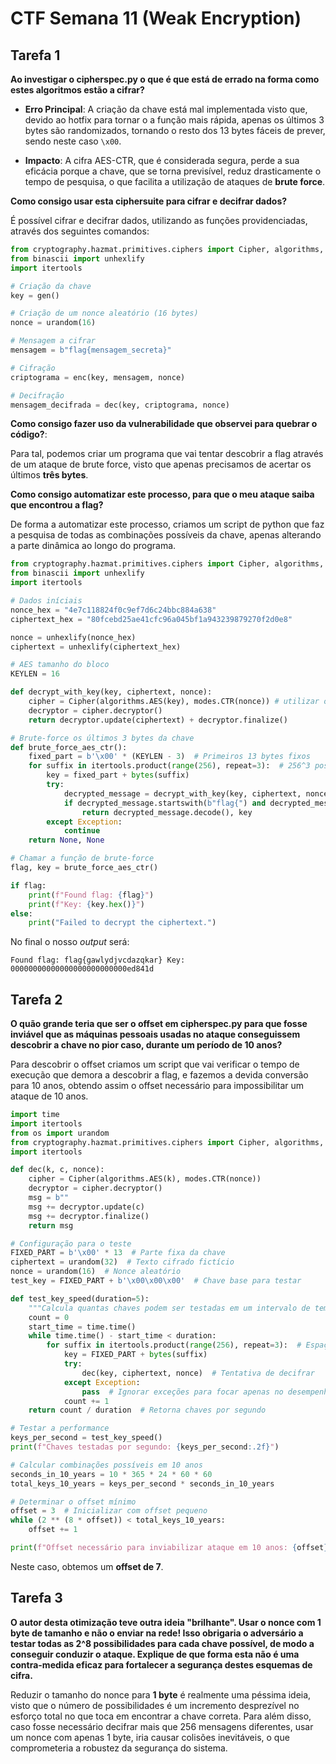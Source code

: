 # CTF Semana 11 (Weak Encryption)

## Tarefa 1

**Ao investigar o cipherspec.py o que é que está de errado na forma como estes algoritmos estão a cifrar?**

- **Erro Principal**: A criação da chave está mal implementada visto que, devido ao hotfix para tornar o a função mais rápida, apenas os últimos 3 bytes são randomizados, tornando o resto dos 13 bytes fáceis de prever, sendo neste caso `\x00`.

- **Impacto**: A cifra AES-CTR, que é considerada segura, perde a sua eficácia porque a chave, que se torna previsível, reduz drasticamente o tempo de pesquisa, o que facilita a utilização de ataques de **brute force**.

**Como consigo usar esta ciphersuite para cifrar e decifrar dados?**

É possível cifrar e decifrar dados, utilizando as funções providenciadas, através dos seguintes comandos:

```python
from cryptography.hazmat.primitives.ciphers import Cipher, algorithms, modes
from binascii import unhexlify
import itertools

# Criação da chave
key = gen()

# Criação de um nonce aleatório (16 bytes)
nonce = urandom(16)

# Mensagem a cifrar
mensagem = b"flag{mensagem_secreta}"

# Cifração
criptograma = enc(key, mensagem, nonce)

# Decifração
mensagem_decifrada = dec(key, criptograma, nonce)
```

**Como consigo fazer uso da vulnerabilidade que observei para quebrar o código?**:

Para tal, podemos criar um programa que vai tentar descobrir a flag através de um ataque de brute force, visto que apenas precisamos de acertar os últimos **três bytes**.

**Como consigo automatizar este processo, para que o meu ataque saiba que encontrou a flag?**

De forma a automatizar este processo, criamos um script de python que faz a pesquisa de todas as combinações possíveis da chave, apenas alterando a parte dinâmica ao longo do programa.

```python
from cryptography.hazmat.primitives.ciphers import Cipher, algorithms, modes
from binascii import unhexlify
import itertools

# Dados iníciais
nonce_hex = "4e7c118824f0c9ef7d6c24bbc884a638"
ciphertext_hex = "80fcebd25ae41cfc96a045bf1a943239879270f2d0e8"

nonce = unhexlify(nonce_hex)
ciphertext = unhexlify(ciphertext_hex)

# AES tamanho do bloco
KEYLEN = 16

def decrypt_with_key(key, ciphertext, nonce):
    cipher = Cipher(algorithms.AES(key), modes.CTR(nonce)) # utilizar o nonce e a chave gerada
    decryptor = cipher.decryptor()
    return decryptor.update(ciphertext) + decryptor.finalize()

# Brute-force os últimos 3 bytes da chave
def brute_force_aes_ctr():
    fixed_part = b'\x00' * (KEYLEN - 3)  # Primeiros 13 bytes fixos
    for suffix in itertools.product(range(256), repeat=3):  # 256^3 possibilidades
        key = fixed_part + bytes(suffix)
        try:
            decrypted_message = decrypt_with_key(key, ciphertext, nonce)
            if decrypted_message.startswith(b"flag{") and decrypted_message.endswith(b"}"):
                return decrypted_message.decode(), key
        except Exception:
            continue
    return None, None

# Chamar a função de brute-force
flag, key = brute_force_aes_ctr()

if flag:
    print(f"Found flag: {flag}")
    print(f"Key: {key.hex()}")
else:
    print("Failed to decrypt the ciphertext.")
```

No final o nosso _output_ será: 

`Found flag: flag{gawlydjvcdazqkar} Key: 00000000000000000000000000ed841d`

## Tarefa 2

**O quão grande teria que ser o offset em cipherspec.py para que fosse inviável que as máquinas pessoais usadas no ataque conseguissem descobrir a chave no pior caso, durante um período de 10 anos?**

Para descobrir o offset criamos um script que vai verificar o tempo de execução que demora a descobrir a flag, e fazemos a devida conversão para 10 anos, obtendo assim o offset necessário para impossibilitar um ataque de 10 anos.

```python
import time
import itertools
from os import urandom
from cryptography.hazmat.primitives.ciphers import Cipher, algorithms, modes
import itertools

def dec(k, c, nonce):
	cipher = Cipher(algorithms.AES(k), modes.CTR(nonce))
	decryptor = cipher.decryptor()
	msg = b""
	msg += decryptor.update(c)
	msg += decryptor.finalize()
	return msg

# Configuração para o teste
FIXED_PART = b'\x00' * 13  # Parte fixa da chave
ciphertext = urandom(32)  # Texto cifrado fictício
nonce = urandom(16)  # Nonce aleatório
test_key = FIXED_PART + b'\x00\x00\x00'  # Chave base para testar

def test_key_speed(duration=5):
    """Calcula quantas chaves podem ser testadas em um intervalo de tempo."""
    count = 0
    start_time = time.time()
    while time.time() - start_time < duration:
        for suffix in itertools.product(range(256), repeat=3):  # Espaço para offset 3
            key = FIXED_PART + bytes(suffix)
            try:
                dec(key, ciphertext, nonce)  # Tentativa de decifrar
            except Exception:
                pass  # Ignorar exceções para focar apenas no desempenho
            count += 1
    return count / duration  # Retorna chaves por segundo

# Testar a performance
keys_per_second = test_key_speed()
print(f"Chaves testadas por segundo: {keys_per_second:.2f}")

# Calcular combinações possíveis em 10 anos
seconds_in_10_years = 10 * 365 * 24 * 60 * 60
total_keys_10_years = keys_per_second * seconds_in_10_years

# Determinar o offset mínimo
offset = 3  # Inicializar com offset pequeno
while (2 ** (8 * offset)) < total_keys_10_years:
    offset += 1

print(f"Offset necessário para inviabilizar ataque em 10 anos: {offset}")
```

Neste caso, obtemos um **offset de 7**.


## Tarefa 3

**O autor desta otimização teve outra ideia "brilhante". Usar o nonce com 1 byte de tamanho e não o enviar na rede! Isso obrigaria o adversário a testar todas as 2^8 possibilidades para cada chave possível, de modo a conseguir conduzir o ataque. Explique de que forma esta não é uma contra-medida eficaz para fortalecer a segurança destes esquemas de cifra.**

Reduzir o tamanho do nonce para **1 byte** é realmente uma péssima ideia, visto que o número de possibilidades é um incremento desprezível no esforço total no que toca em encontrar a chave correta. Para além disso, caso fosse necessário decifrar mais que 256 mensagens diferentes, usar um nonce com apenas 1 byte, iria causar colisões inevitáveis, o que comprometeria a robustez da segurança do sistema.

